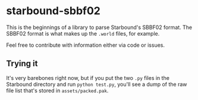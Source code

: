 starbound-sbbf02
================

This is the beginnings of a library to parse Starbound's SBBF02 format.
The SBBF02 format is what makes up the `.world` files, for example.

Feel free to contribute with information either via code or issues.

Trying it
---------

It's very barebones right now, but if you put the two `.py` files in the
Starbound directory and run `python test.py`, you'll see a dump of the
raw file list that's stored in `assets/packed.pak`.
